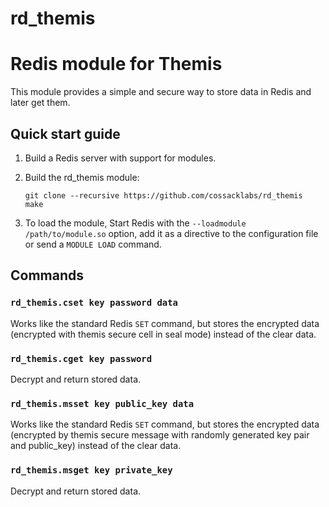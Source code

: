 # rd_themis

Redis module for Themis
===

This module provides a simple and secure way to store data in Redis
and later get them.

Quick start guide
---

1. Build a Redis server with support for modules.  
2. Build the rd_themis module:  

    ```
    git clone --recursive https://github.com/cossacklabs/rd_themis
    make
    ```

3. To load the module, Start Redis with the `--loadmodule /path/to/module.so` option, add it as a directive to the configuration file or send a `MODULE LOAD` command.


Commands
---

### `rd_themis.cset key password data`
Works like the standard Redis `SET` command, but stores the encrypted data (encrypted with themis secure cell in seal mode) instead of the clear data.

### `rd_themis.cget key password`
Decrypt and return stored data.

### `rd_themis.msset key public_key data`
Works like the standard Redis `SET` command, but stores the encrypted data (encrypted by themis secure message with randomly generated key pair and public_key) instead of the clear data.

### `rd_themis.msget key private_key`
Decrypt and return stored data.
